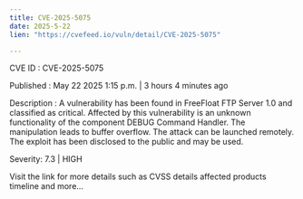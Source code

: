 ```yaml
---
title: CVE-2025-5075
date: 2025-5-22
lien: "https://cvefeed.io/vuln/detail/CVE-2025-5075"

---
```


CVE ID : CVE-2025-5075

Published :  May 22
2025
1:15 p.m. | 3 hours
4 minutes ago

Description : A vulnerability has been found in FreeFloat FTP Server 1.0 and classified as critical. Affected by this vulnerability is an unknown functionality of the component DEBUG Command Handler. The manipulation leads to buffer overflow. The attack can be launched remotely. The exploit has been disclosed to the public and may be used.

Severity: 7.3 | HIGH

Visit the link for more details
such as CVSS details
affected products
timeline
and more...
